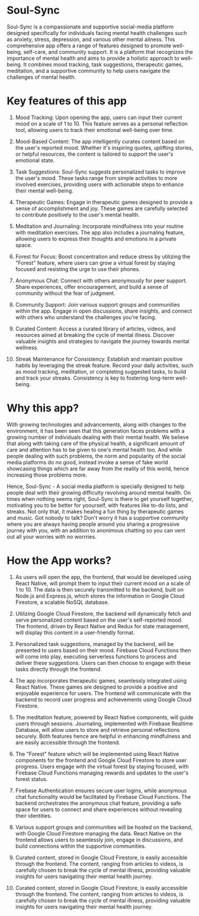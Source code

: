 # Soul-Sync
Soul-Sync is a compassionate and supportive social-media platform designed specifically for individuals facing mental health challenges such as anxiety, stress, depression, and various other mental ailness. This comprehensive app offers a range of features designed to promote well-being, self-care, and community support. It is a platform that recognizes the importance of mental health and aims to provide a holistic approach to well-being. It combines mood tracking, task suggestions, therapeutic games, meditation, and a supportive community to help users navigate the challenges of mental health.

# Key features of this app
1. Mood Tracking:
Upon opening the app, users can input their current mood on a scale of 1 to 10. This feature serves as a personal reflection tool, allowing users to track their emotional well-being over time.

2. Mood-Based Content:
The app intelligently curates content based on the user's reported mood. Whether it's inspiring quotes, uplifting stories, or helpful resources, the content is tailored to support the user's emotional state.

3. Task Suggestions:
Soul-Sync suggests personalized tasks to improve the user's mood. These tasks range from simple activities to more involved exercises, providing users with actionable steps to enhance their mental well-being.

4. Therapeutic Games:
Engage in therapeutic games designed to provide a sense of accomplishment and joy. These games are carefully selected to contribute positively to the user's mental health.

5. Meditation and Journaling:
Incorporate mindfulness into your routine with meditation exercises. The app also includes a journaling feature, allowing users to express their thoughts and emotions in a private space.

6. Forest for Focus:
Boost concentration and reduce stress by utilizing the "Forest" feature, where users can grow a virtual forest by staying focused and resisting the urge to use their phones.

7. Anonymous Chat:
Connect with others anonymously for peer support. Share experiences, offer encouragement, and build a sense of community without the fear of judgment.

8. Community Support:
Join various support groups and communities within the app. Engage in open discussions, share insights, and connect with others who understand the challenges you're facing.

9. Curated Content:
Access a curated library of articles, videos, and resources aimed at breaking the cycle of mental illness. Discover valuable insights and strategies to navigate the journey towards mental wellness.

10. Streak Maintenance for Consistency:
Establish and maintain positive habits by leveraging the streak feature. Record your daily activities, such as mood tracking, meditation, or completing suggested tasks, to build and track your streaks. Consistency is key to fostering long-term well-being.


# Why this app?
With growing technologies and advancements, along with changes to the environment, it has been seen that this generation faces problems with a growing number of individuals dealing with their mental health. We believe that along with taking care of the physical health, a significant amount of care and attention has to be given to one's mental health too. And while people dealing with such problems, the norm and popularity of the social media platforms do no good, instead invoke a sense of fake world showcasing things which are far away from the reality of this world, hence increasing those problems more.

Hence, Soul-Sync - A social media platform is specially designed to help people deal with their growing difficulty revolving around mental health. On times when nothing seems right, Soul-Sync is there to get yourself together, motivating you to be better for yoourself, with features like to-do lists, and streaks. Not only that, it makes healing a fun thing by therapeutic games and music. Got nobody to talk? Don't worry it has a supportive community where you are always having people around you sharing a progressive journey with you, with an addition to anonimous chatting so you can vent out all your worries with no worrries.


# How the App works?

1. As users will open the app, the frontend, that would be developed using React Native, will prompt them to input their current mood on a scale of 1 to 10. The data is then securely transmitted to the backend, built on Node.js and Express.js, which stores the information in Google Cloud Firestore, a scalable NoSQL database.

2. Utilizing Google Cloud Firestore, the backend will dynamically fetch and serve personalized content based on the user's self-reported mood. The frontend, driven by React Native and Redux for state management, will display this content in a user-friendly format. 

3. Personalized task suggestions, managed by the backend, will be presented to users based on their mood. Firebase Cloud Functions then will come into play, executing serverless functions to process and deliver these suggestions. Users can then choose to engage with these tasks directly through the frontend.

4. The app incorporates therapeutic games, seamlessly integrated using React Native. These games are designed to provide a positive and enjoyable experience for users. The frontend will communicate with the backend to record user progress and achievements using Google Cloud Firestore.

5. The meditation feature, powered by React Native components, will guide users through sessions. Journaling, implemented with Firebase Realtime Database, will allow users to store and retrieve personal reflections securely. Both features hence are helpful in enhancing mindfulness and are easily accessible through the frontend.

6. The "Forest" feature which will be implemented using React Native components for the frontend and Google Cloud Firestore to store user progress. Users engage with the virtual forest by staying focused, with Firebase Cloud Functions managing rewards and updates to the user's forest status.

7. Firebase Authentication ensures secure user logins, while anonymous chat functionality would be facilitated by Firebase Cloud Functions. The backend orchestrates the anonymous chat feature, providing a safe space for users to connect and share experiences without revealing their identities.

8. Various support groups and communities will be  hosted on the backend, with Google Cloud Firestore managing the data. React Native on the frontend allows users to seamlessly join, engage in discussions, and build connections within the supportive communities.

9. Curated content, stored in Google Cloud Firestore, is easily accessible through the frontend. The content, ranging from articles to videos, is carefully chosen to break the cycle of mental illness, providing valuable insights for users navigating their mental health journey.   

10. Curated content, stored in Google Cloud Firestore, is easily accessible through the frontend. The content, ranging from articles to videos, is carefully chosen to break the cycle of mental illness, providing valuable insights for users navigating their mental health journey.
